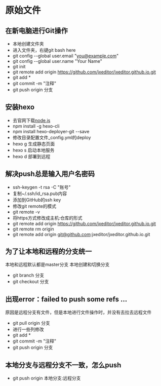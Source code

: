 # 原始文件

## 在新电脑进行Git操作
- 本地创建文件夹
- 进入文件夹，右键git bash here
- git config --global user.email "you@example.com"
- git config --global user.name "Your Name"
- git init
- git remote add origin https://github.com/jxeditor/jxeditor.github.io.git
- git add *
- git commit -m "注释" 
- git push origin 分支

## 安装hexo
- 去官网下载[node.js](https://nodejs.org/en/)
- npm install -g hexo-cli
- npm install hexo-deployer-git --save
- 修改目录配置文件_config.yml的deploy
- hexo g 生成静态页面
- hexo s 启动本地服务
- hexo d 部署到远程

## 解决push总是输入用户名密码
- ssh-keygen -t rsa -C "账号"
- 复制~/.ssh/id_rsa.pub内容
- 添加到GitHub的ssh key
- 修改git remote的模式
- git remote -v
- 将https方式修改成主机:仓库的形式
- git remote add origin https://github.com/jxeditor/jxeditor.github.io.git
- git remote rm origin
- git remote add origin git@github.com:jxeditor/jxeditor.github.io.git

## 为了让本地和远程的分支统一
本地和远程默认都是master分支
本地创建和切换分支
- git branch 分支
- git checkout 分支

## 出现error：failed to push some refs ...
原因是远程分支有文件，但是本地进行文件操作时，并没有去拉去远程文件
- git pull origin 分支
- 进行一些列修改
- git add *
- git commit -m "注释"
- git push origin 分支

## 本地分支与远程分支不一致，怎么push
- git push origin 本地分支:远程分支
